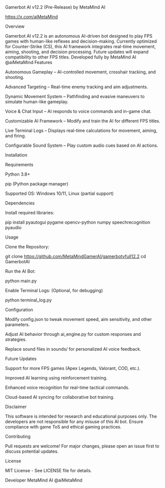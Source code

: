 Gamerbot AI v12.2 (Pre-Release) by MetaMind AI 

https://x.com/aiMetaMind

Overview

Gamerbot AI v12.2 is an autonomous AI-driven bot designed to play FPS games with human-like reflexes and decision-making. Currently optimized for Counter-Strike (CS), this AI framework integrates real-time movement, aiming, shooting, and decision processing. Future updates will expand compatibility to other FPS titles.
Developed fully by MetaMind AI
@aiMetaMind 
Features

Autonomous Gameplay – AI-controlled movement, crosshair tracking, and shooting.

Advanced Targeting – Real-time enemy tracking and aim adjustments.

Dynamic Movement System – Pathfinding and evasive maneuvers to simulate human-like gameplay.

Voice & Chat Input – AI responds to voice commands and in-game chat.

Customizable AI Framework – Modify and train the AI for different FPS titles.

Live Terminal Logs – Displays real-time calculations for movement, aiming, and firing.

Configurable Sound System – Play custom audio cues based on AI actions.

Installation

Requirements

Python 3.8+

pip (Python package manager)

Supported OS: Windows 10/11, Linux (partial support)

Dependencies

Install required libraries:

pip install pyautogui pygame opencv-python numpy speechrecognition pyaudio

Usage

Clone the Repository:

git clone https://github.com/MetaMindGamerAI/gamerbotvfull12.2
cd GamerbotAI

Run the AI Bot:

python main.py

Enable Terminal Logs: (Optional, for debugging)

python terminal_log.py

Configuration

Modify config.json to tweak movement speed, aim sensitivity, and other parameters.

Adjust AI behavior through ai_engine.py for custom responses and strategies.

Replace sound files in sounds/ for personalized AI voice feedback.

Future Updates

Support for more FPS games (Apex Legends, Valorant, COD, etc.).

Improved AI learning using reinforcement training.

Enhanced voice recognition for real-time tactical commands.

Cloud-based AI syncing for collaborative bot training.

Disclaimer

This software is intended for research and educational purposes only. The developers are not responsible for any misuse of this AI bot. Ensure compliance with game ToS and ethical gaming practices.

Contributing

Pull requests are welcome! For major changes, please open an issue first to discuss potential updates.

License

MIT License - See LICENSE file for details.

Developer MetaMind AI @aiMetaMind
